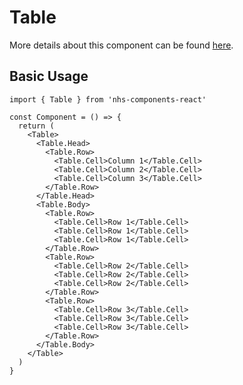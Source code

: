 # Table

More details about this component can be found [here](https://service-manual.nhs.uk/design-system/components/table).

## Basic Usage

```tsx
import { Table } from 'nhs-components-react'

const Component = () => {
  return (
    <Table>
      <Table.Head>
        <Table.Row>
          <Table.Cell>Column 1</Table.Cell>
          <Table.Cell>Column 2</Table.Cell>
          <Table.Cell>Column 3</Table.Cell>
        </Table.Row>
      </Table.Head>
      <Table.Body>
        <Table.Row>
          <Table.Cell>Row 1</Table.Cell>
          <Table.Cell>Row 1</Table.Cell>
          <Table.Cell>Row 1</Table.Cell>
        </Table.Row>
        <Table.Row>
          <Table.Cell>Row 2</Table.Cell>
          <Table.Cell>Row 2</Table.Cell>
          <Table.Cell>Row 2</Table.Cell>
        </Table.Row>
        <Table.Row>
          <Table.Cell>Row 3</Table.Cell>
          <Table.Cell>Row 3</Table.Cell>
          <Table.Cell>Row 3</Table.Cell>
        </Table.Row>
      </Table.Body>
    </Table>
  )
}
```
